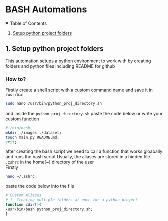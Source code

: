 # BASH Automations
<details open="open">
<summary>Table of Contents</summary>
  <ol>
    <li><a href="#setup-python-project-folders">Setup python project folders </a></li>
  </ol>
</details>


## 1. Setup python project folders
This automation setups a python environment to work with by creating folders and python files including README for github 

### How to?
Firstly create a shell script with a custom command name and save it in `/usr/bin`
```bash
sudo nano /usr/bin/python_proj_directory.sh
```
and inside the `python_proj_directory.sh` paste the code below or write your custom function 
```bash
#!/bin/bash
mkdir ./images ./dataset;
touch main.py README.md;
exit;
```
after creating the bash script we need to call a function that works gloabally and runs the bash script 
Usually, the aliases are stored in a hidden file `.zshrc` in the home(~) directory of the user  
Firstly 
```bash
nano ~/.zshrc
```
paste the code below into the file
```bash
# Custom Aliases
# 1  Creating multiple folders at once for a python project
function cdir(){
/usr/bin/bash python_proj_directory.sh;
}
```
